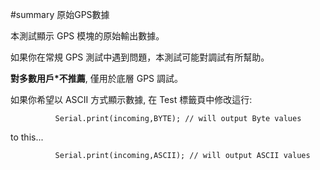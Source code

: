 #summary 原始GPS數據

本測試顯示 GPS 模塊的原始輸出數據。

如果你在常規 GPS 測試中遇到問題，本測試可能對調試有所幫助。

**對多數用戶\*不推薦**, 僅用於底層 GPS 調試。

如果你希望以 ASCII 方式顯示數據, 在 Test 標籤頁中修改這行:

```
          Serial.print(incoming,BYTE); // will output Byte values  
```
to this...
```
          Serial.print(incoming,ASCII); // will output ASCII values  
```